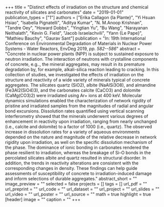 +++
title = "Distinct effects of irradiation on the structure and chemical reactivity of silicates and carbonates"
date = "2019-01-01"
publication_types = ["1"]
authors = ["Erika Callagon {la Plante}", "Yi Hsuan Hsiao", "Isabella Pignatelli", "Aditya Kumar", "N. M.Anoop Krishnan", "Tandre Oey", "Howard Dobbs", "Yingtian Yu", "Bu Wang", "Narayanan Neithalath", "Kevin G. Field", "Jacob Israelachvili", "Yann {Le Pape}", "Mathieu Bauchy", "Gaurav Sant"]
publication = "In: 19th International Conference on Environmental Degradation of Materials in Nuclear Power Systems - Water Reactors, EnvDeg 2019, _pp. 582--586_"
abstract = "Concrete in nuclear power plants (NPP) is subject to sustained exposure to neutron irradiation. The interaction of neutrons with crystalline components of concrete, e.g.., the mineral aggregates, may result in its premature degradation by, for example, alkali-silica reaction leading to cracking. In this collection of studies, we investigated the effects of irradiation on the structure and reactivity of a wide variety of minerals typical of concrete aggregates. The silicates quartz (SiO2), albite (NaAlSi3O8), and almandine (Fe3Al2(SiO4)3), and the carbonates calcite (CaCO3) and dolomite (CaMg(CO3)2) were irradiated using Ar+ ions at 400 keV. Molecular dynamics simulations enabled the characterization of network rigidity of pristine and irradiated samples from the magnitudes of radial and angular bond excursions. Dissolution rates quantified using vertical scanning interferometry showed that the minerals underwent various degrees of enhancement in reactivity upon irradiation, ranging from nearly unchanged (i.e., calcite and dolomite) to a factor of 1000 (i.e., quartz). The observed increase in dissolution rates for a variety of aqueous environments depended on the nature and magnitude of the relative decrease in network rigidity upon irradiation, as well on the specific dissolution mechanism of the phase. The dominance of ionic bonding in carbonates rendered the phase resilient to irradiation, whereas the breakage of Si–O bonds in the percolated silicates albite and quartz resulted in structural disorder. In addition, the trends in reactivity alterations are consistent with the corresponding changes in density. These findings can help guide assessments of susceptibility of concrete to irradiation-induced damage and inform selections of durable aggregates."
abstract_short = ""
image_preview = ""
selected = false
projects = []
tags = []
url_pdf = ""
url_preprint = ""
url_code = ""
url_dataset = ""
url_project = ""
url_slides = ""
url_video = ""
url_poster = ""
url_source = ""
math = true
highlight = true
[header]
image = ""
caption = ""
+++

